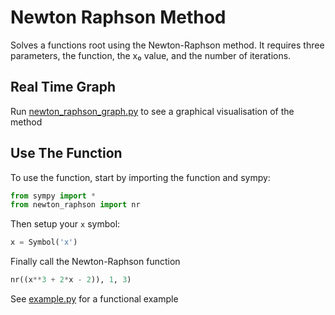 # Newton Raphson Method

Solves a functions root using the Newton-Raphson method. It requires three parameters, the function, the x₀ value, and the number of iterations.

## Real Time Graph

Run [newton_raphson_graph.py](https://github.com/matthewkayne/newton-raphson-method/blob/master/newton_raphson_graph.py) to see a graphical visualisation of the method

## Use The Function

To use the function, start by importing the function and sympy:

```python
from sympy import *
from newton_raphson import nr
```

Then setup your `x` symbol:

```python
x = Symbol('x')
```

Finally call the Newton-Raphson function

```python
nr((x**3 + 2*x - 2)), 1, 3)
```

See [example.py](https://github.com/matthewkayne/newton-raphson-method/blob/master/example.py) for a functional example
